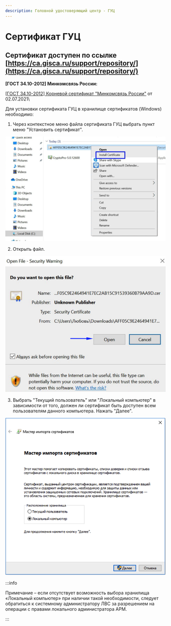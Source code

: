 ```yaml
---
description: Головной удостоверяющий центр - ГУЦ
---
```


# Сертификат ГУЦ

## Сертификат доступен по ссылке [https://ca.gisca.ru/support/repository/](https://ca.gisca.ru/support/repository/)

**\[ГОСТ 34.10-2012] Минкомсвязь России:**

[\[ГОСТ 34.10-2012\] Корневой сертификат "Минкомсвязь России"](https://ca.gisca.ru/repository/AFF05C9E2464941E7EC2AB15C91539360B79AA9D.cer) от 02.07.2021\


Для установки сертификата ГУЦ в хранилище сертификатов (Windows) необходимо:

1. Через контекстное меню файла сертификата ГУЦ выбрать пункт меню "Установить сертификат".

![](<../../.gitbook/assets/image (96).png>)

2. Открыть файл.

![](<../../.gitbook/assets/image (97).png>)

3. Выбрать "Текущий пользователь" или "Локальный компьютер" в зависимости от того, должен ли сертификат быть доступен всем пользователям данного компьютера. Нажать "Далее".

![](<../../.gitbook/assets/image (98).png>)

:::info

Примечание – если отсутствует возможность выбора хранилища «Локальный компьютер» при наличии такой необходимости, следует обратиться к системному администратору ЛВС за разрешением на операции с правами локального администратора АРМ.

:::
